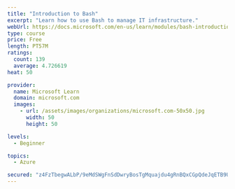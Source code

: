 ```yaml
---
title: "Introduction to Bash"
excerpt: "Learn how to use Bash to manage IT infrastructure."
webUrl: https://docs.microsoft.com/en-us/learn/modules/bash-introduction/
type: course
price: Free
length: PT57M
ratings:
  count: 139
  average: 4.726619
heat: 50

provider:
  name: Microsoft Learn
  domain: microsoft.com
  images:
    - url: /assets/images/organizations/microsoft.com-50x50.jpg
      width: 50
      height: 50

levels:
  - Beginner

topics:
  - Azure

secured: "z4FzTbegwALbP/9eMdSWgFnSdDwryBosTgMquajdu4gRnBQxCGpQdeJqETB9UzQtKHALwNA91MfQvBv3owKst0nGLxxEqC/qkzoQ/e7LF2+3f5iyWift478VioiiQbTy6bThK6nKC9q2pDPyX1jTQkpYoFV+hS5LI8igyUN+nw+Txe7m6bT+XZU5bB9BfLjfcZhvp2Myc67bsvcw3gN22EY1jtm70KH0aiN+KY8AOA8dDT6zMt9xbdoQxbHemFyNkUTnl78FuyIrv/FIQkibUseCAmlwhMXV1txzRyDaOufVW0xydrmMjeZp9ZXpB5tGO+c4PucGza+TPvqwhdbWD+UNe+pZQfZzyWXsyRf+Nt3TNql/nh5CoLWGABgk7ffDAOvTcCZczZCXsN7doKxFL8bj35/fy+3x5VM3x/EoAQk=;6kHmu2Xho4kEo4lhkPgFKw=="
---
```


